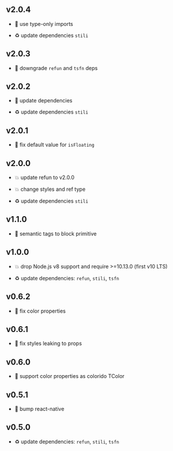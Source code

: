 ## v2.0.4

* 🐞 use type-only imports

* ♻️ update dependencies `stili`

## v2.0.3

* 🐞 downgrade `refun` and `tsfn` deps

## v2.0.2

* 🐞 update dependencies

* ♻️ update dependencies `stili`

## v2.0.1

* 🐞 fix default value for `isFloating`

## v2.0.0

* 💥 update refun to v2.0.0

* 💥 change styles and ref type

* ♻️ update dependencies `stili`

## v1.1.0

* 🌱 semantic tags to block primitive

## v1.0.0

* 💥 drop Node.js v8 support and require >=10.13.0 (first v10 LTS)

* ♻️ update dependencies: `refun`, `stili`, `tsfn`

## v0.6.2

* 🐞 fix color properties

## v0.6.1

* 🐞 fix styles leaking to props

## v0.6.0

* 🌱 support color properties as colorido TColor

## v0.5.1

* 🐞 bump react-native

## v0.5.0

* ♻️ update dependencies: `refun`, `stili`, `tsfn`
